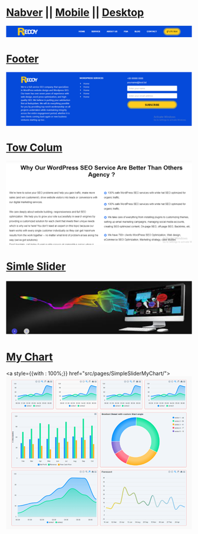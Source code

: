 # <a href="src/Components/Navbar/Navbar.jsx">Nabver</a> || <a href="src/Components/Navbar/MobileMenu.jsx">Mobile</a> || <a href="src/Components/Navbar/DesktopMenu.jsx">Desktop</a>
<a href="src/Components/Navbar/Navbar.jsx">![A picture of a cat](src/assets/navber.png)</a>
# <a href="src/pages/Footer/Footer.jsx">Footer</a>
<a href="src/pages/Footer/Footer.jsx">![A picture of a cat](src/assets/footer.png)</a>
# <a href="src/pages/TowColumns.jsx">Tow Colum</a>
<a href="src/pages/TowColumns.jsx">![A picture of a cat](src/assets/tow-colums.png)</a>
# <a href="src/pages/SimpleSlider/">Simle Slider</a>
<a href="src/pages/SimpleSlider/">![A picture of a cat](src/assets/simle-slider.png)</a>
# <a href="src/pages/MyChart/">My Chart</a>
<a style={{with : 100%;}} href="src/pages/SimpleSliderMyChart/">![A picture of a cat](src/assets/chart.png)</a>
